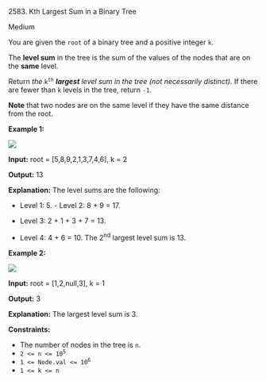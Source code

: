 2583\. Kth Largest Sum in a Binary Tree

Medium

You are given the `root` of a binary tree and a positive integer `k`.

The **level sum** in the tree is the sum of the values of the nodes that are on the **same** level.

Return _the_ <code>k<sup>th</sup></code> _**largest** level sum in the tree (not necessarily distinct)_. If there are fewer than `k` levels in the tree, return `-1`.

**Note** that two nodes are on the same level if they have the same distance from the root.

**Example 1:**

![](https://assets.leetcode.com/uploads/2022/12/14/binaryytreeedrawio-2.png)

**Input:** root = [5,8,9,2,1,3,7,4,6], k = 2

**Output:** 13

**Explanation:** The level sums are the following: 

- Level 1: 5. - Level 2: 8 + 9 = 17. 

- Level 3: 2 + 1 + 3 + 7 = 13. 

- Level 4: 4 + 6 = 10. The 2<sup>nd</sup> largest level sum is 13.

**Example 2:**

![](https://assets.leetcode.com/uploads/2022/12/14/treedrawio-3.png)

**Input:** root = [1,2,null,3], k = 1

**Output:** 3

**Explanation:** The largest level sum is 3.

**Constraints:**

*   The number of nodes in the tree is `n`.
*   <code>2 <= n <= 10<sup>5</sup></code>
*   <code>1 <= Node.val <= 10<sup>6</sup></code>
*   `1 <= k <= n`